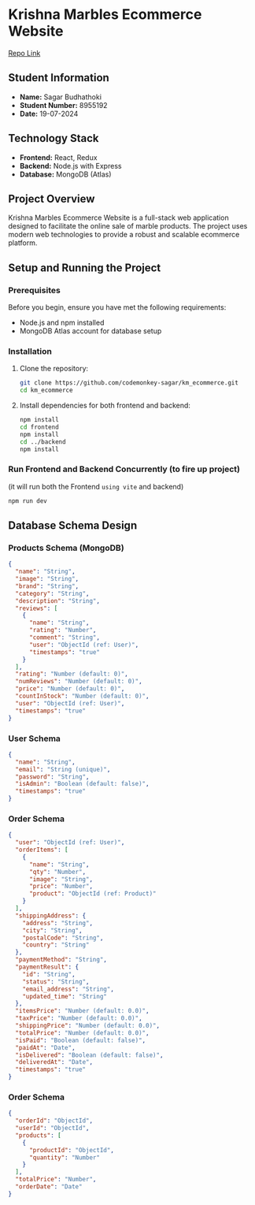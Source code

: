 # Krishna Marbles Ecommerce Website

[Repo Link](https://github.com/codemonkey-sagar/km_ecommerce)

## Student Information

- **Name:** Sagar Budhathoki
- **Student Number:** 8955192
- **Date:** 19-07-2024

## Technology Stack

- **Frontend:** React, Redux
- **Backend:** Node.js with Express
- **Database:** MongoDB (Atlas)

## Project Overview

Krishna Marbles Ecommerce Website is a full-stack web application designed to facilitate the online sale of marble products. The project uses modern web technologies to provide a robust and scalable ecommerce platform.

## Setup and Running the Project

### Prerequisites

Before you begin, ensure you have met the following requirements:

- Node.js and npm installed
- MongoDB Atlas account for database setup

### Installation

1. Clone the repository:

   ```sh
   git clone https://github.com/codemonkey-sagar/km_ecommerce.git
   cd km_ecommerce
   ```

2. Install dependencies for both frontend and backend:
   ```sh
   npm install
   cd frontend
   npm install
   cd ../backend
   npm install
   ```

### Run Frontend and Backend Concurrently (to fire up project)

(it will run both the Frontend `using vite` and backend)

```sh
npm run dev
```

## Database Schema Design

### Products Schema (MongoDB)

```json
{
  "name": "String",
  "image": "String",
  "brand": "String",
  "category": "String",
  "description": "String",
  "reviews": [
    {
      "name": "String",
      "rating": "Number",
      "comment": "String",
      "user": "ObjectId (ref: User)",
      "timestamps": "true"
    }
  ],
  "rating": "Number (default: 0)",
  "numReviews": "Number (default: 0)",
  "price": "Number (default: 0)",
  "countInStock": "Number (default: 0)",
  "user": "ObjectId (ref: User)",
  "timestamps": "true"
}
```

### User Schema

```json
{
  "name": "String",
  "email": "String (unique)",
  "password": "String",
  "isAdmin": "Boolean (default: false)",
  "timestamps": "true"
}
```

### Order Schema

```json
{
  "user": "ObjectId (ref: User)",
  "orderItems": [
    {
      "name": "String",
      "qty": "Number",
      "image": "String",
      "price": "Number",
      "product": "ObjectId (ref: Product)"
    }
  ],
  "shippingAddress": {
    "address": "String",
    "city": "String",
    "postalCode": "String",
    "country": "String"
  },
  "paymentMethod": "String",
  "paymentResult": {
    "id": "String",
    "status": "String",
    "email_address": "String",
    "updated_time": "String"
  },
  "itemsPrice": "Number (default: 0.0)",
  "taxPrice": "Number (default: 0.0)",
  "shippingPrice": "Number (default: 0.0)",
  "totalPrice": "Number (default: 0.0)",
  "isPaid": "Boolean (default: false)",
  "paidAt": "Date",
  "isDelivered": "Boolean (default: false)",
  "deliveredAt": "Date",
  "timestamps": "true"
}
```

### Order Schema

```json
{
  "orderId": "ObjectId",
  "userId": "ObjectId",
  "products": [
    {
      "productId": "ObjectId",
      "quantity": "Number"
    }
  ],
  "totalPrice": "Number",
  "orderDate": "Date"
}
```
